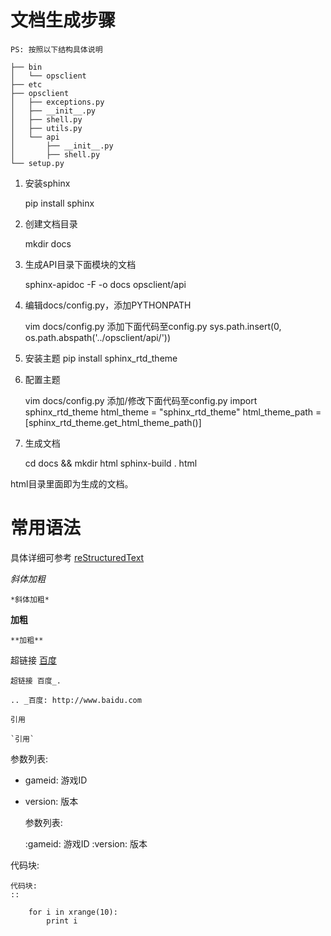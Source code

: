 文档生成步骤
==============
``PS: 按照以下结构具体说明``

    ├── bin
    │   └── opsclient
    ├── etc
    ├── opsclient
    │   ├── exceptions.py
    │   ├── __init__.py
    │   ├── shell.py
    │   ├── utils.py
    │   └── api
    │       ├── __init__.py
    │       ├── shell.py
    └── setup.py


1. 安装sphinx

    pip install sphinx

2. 创建文档目录

    mkdir docs

3. 生成API目录下面模块的文档

    sphinx-apidoc -F -o docs opsclient/api

4. 编辑docs/config.py，添加PYTHONPATH

    vim docs/config.py
    添加下面代码至config.py
    sys.path.insert(0, os.path.abspath('../opsclient/api/'))

5. 安装主题
    pip install sphinx_rtd_theme

6. 配置主题

    vim docs/config.py
    添加/修改下面代码至config.py
    import sphinx_rtd_theme
    html_theme = "sphinx_rtd_theme"
    html_theme_path = [sphinx_rtd_theme.get_html_theme_path()]

7. 生成文档

    cd docs && mkdir html
    sphinx-build . html


html目录里面即为生成的文档。

常用语法
===========
具体详细可参考 [reStructuredText](http://zh-sphinx-doc.readthedocs.org/en/latest/rest.html)

*斜体加粗*

    *斜体加粗*

**加粗**

    **加粗**

超链接 [百度](http://www.baidu.com)

    超链接 百度_.

    .. _百度: http://www.baidu.com

`引用`

    `引用`

参数列表:
* gameid: 游戏ID
* version: 版本

    参数列表:

    :gameid: 游戏ID
    :version: 版本

代码块:

    代码块:
    ::
        
        for i in xrange(10):
            print i
